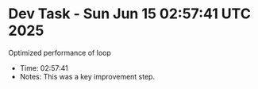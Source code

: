 # Dev Task - Sun Jun 15 02:57:41 UTC 2025
Optimized performance of loop
- Time: 02:57:41
- Notes: This was a key improvement step.
